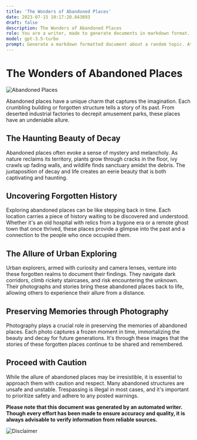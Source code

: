 ```yaml
---
title: 'The Wonders of Abandoned Places'
date: 2023-07-15 10:17:20.843893
draft: false
description: The Wonders of Abandoned Places
role: You are a writer, made to generate documents in markdown format. It is very important that all of the documents you generate are in valid markdown format.
model: gpt-3.5-turbo
prompt: Generate a markdown formatted document about a random topic. At the bottom, include a disclaimer explaining that the document was generated by you. The first line of the document should be the title. Make sure that the entire document is in proper markdown format, using a mix of various tags to make the document visually appealing.
---
```


# The Wonders of Abandoned Places

![Abandoned Places](https://cdn.pixabay.com/photo/2016/11/13/21/42/abandoned-places-1822296_1280.jpg)

Abandoned places have a unique charm that captures the imagination. Each crumbling building or forgotten structure tells a story of its past. From deserted industrial factories to decrepit amusement parks, these places have an undeniable allure.

## The Haunting Beauty of Decay

Abandoned places often evoke a sense of mystery and melancholy. As nature reclaims its territory, plants grow through cracks in the floor, ivy crawls up fading walls, and wildlife finds sanctuary amidst the debris. The juxtaposition of decay and life creates an eerie beauty that is both captivating and haunting.

## Uncovering Forgotten History

Exploring abandoned places can be like stepping back in time. Each location carries a piece of history waiting to be discovered and understood. Whether it's an old hospital with relics from a bygone era or a remote ghost town that once thrived, these places provide a glimpse into the past and a connection to the people who once occupied them.

## The Allure of Urban Exploring

Urban explorers, armed with curiosity and camera lenses, venture into these forgotten realms to document their findings. They navigate dark corridors, climb rickety staircases, and risk encountering the unknown. Their photographs and stories bring these abandoned places back to life, allowing others to experience their allure from a distance.

## Preserving Memories through Photography

Photography plays a crucial role in preserving the memories of abandoned places. Each photo captures a frozen moment in time, immortalizing the beauty and decay for future generations. It's through these images that the stories of these forgotten places continue to be shared and remembered.

## Proceed with Caution

While the allure of abandoned places may be irresistible, it is essential to approach them with caution and respect. Many abandoned structures are unsafe and unstable. Trespassing is illegal in most cases, and it's important to prioritize safety and adhere to any posted warnings.

**Please note that this document was generated by an automated writer. Though every effort has been made to ensure accuracy and quality, it is always advisable to verify information from reliable sources.**

![Disclaimer](https://cdn.pixabay.com/photo/2015/06/24/15/45/note-819817_1280.jpg)